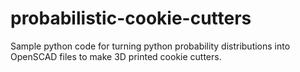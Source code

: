 # probabilistic-cookie-cutters
Sample python code for turning python probability distributions into OpenSCAD files to make 3D printed cookie cutters.
